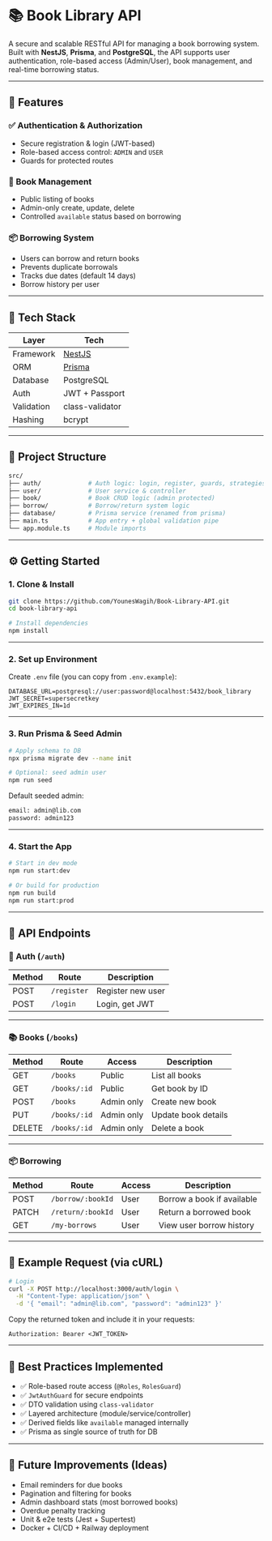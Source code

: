 # 📚 Book Library API

A secure and scalable RESTful API for managing a book borrowing system. Built with **NestJS**, **Prisma**, and **PostgreSQL**, the API supports user authentication, role-based access (Admin/User), book management, and real-time borrowing status.

---

## 🚀 Features

### ✅ Authentication & Authorization
- Secure registration & login (JWT-based)
- Role-based access control: `ADMIN` and `USER`
- Guards for protected routes

### 📘 Book Management
- Public listing of books
- Admin-only create, update, delete
- Controlled `available` status based on borrowing

### 📦 Borrowing System
- Users can borrow and return books
- Prevents duplicate borrowals
- Tracks due dates (default 14 days)
- Borrow history per user

---

## 🧱 Tech Stack

| Layer       | Tech                             |
|-------------|----------------------------------|
| Framework   | [NestJS](https://nestjs.com/)    |
| ORM         | [Prisma](https://www.prisma.io/) |
| Database    | PostgreSQL                       |
| Auth        | JWT + Passport                   |
| Validation  | class-validator                  |
| Hashing     | bcrypt                           |

---

## 📁 Project Structure

```bash
src/
├── auth/             # Auth logic: login, register, guards, strategies
├── user/             # User service & controller
├── book/             # Book CRUD logic (admin protected)
├── borrow/           # Borrow/return system logic
├── database/         # Prisma service (renamed from prisma)
├── main.ts           # App entry + global validation pipe
└── app.module.ts     # Module imports
````

---

## ⚙️ Getting Started

### 1. Clone & Install

```bash
git clone https://github.com/YounesWagih/Book-Library-API.git
cd book-library-api

# Install dependencies
npm install
```

---

### 2. Set up Environment

Create `.env` file (you can copy from `.env.example`):

```env
DATABASE_URL=postgresql://user:password@localhost:5432/book_library
JWT_SECRET=supersecretkey
JWT_EXPIRES_IN=1d
```

---

### 3. Run Prisma & Seed Admin

```bash
# Apply schema to DB
npx prisma migrate dev --name init

# Optional: seed admin user
npm run seed
```

Default seeded admin:

```txt
email: admin@lib.com
password: admin123
```

---

### 4. Start the App

```bash
# Start in dev mode
npm run start:dev

# Or build for production
npm run build
npm run start:prod
```

---

## 📮 API Endpoints

### 🔐 Auth (`/auth`)

| Method | Route       | Description       |
| ------ | ----------- | ----------------- |
| POST   | `/register` | Register new user |
| POST   | `/login`    | Login, get JWT    |

---

### 📚 Books (`/books`)

| Method | Route        | Access     | Description         |
| ------ | ------------ | ---------- | ------------------- |
| GET    | `/books`     | Public     | List all books      |
| GET    | `/books/:id` | Public     | Get book by ID      |
| POST   | `/books`     | Admin only | Create new book     |
| PUT    | `/books/:id` | Admin only | Update book details |
| DELETE | `/books/:id` | Admin only | Delete a book       |

---

### 📦 Borrowing

| Method | Route             | Access | Description                |
| ------ | ----------------- | ------ | -------------------------- |
| POST   | `/borrow/:bookId` | User   | Borrow a book if available |
| PATCH  | `/return/:bookId` | User   | Return a borrowed book     |
| GET    | `/my-borrows`     | User   | View user borrow history   |

---

## 🧪 Example Request (via cURL)

```bash
# Login
curl -X POST http://localhost:3000/auth/login \
  -H "Content-Type: application/json" \
  -d '{ "email": "admin@lib.com", "password": "admin123" }'
```

Copy the returned token and include it in your requests:

```http
Authorization: Bearer <JWT_TOKEN>
```

---

## 📌 Best Practices Implemented

* ✅ Role-based route access (`@Roles`, `RolesGuard`)
* ✅ `JwtAuthGuard` for secure endpoints
* ✅ DTO validation using `class-validator`
* ✅ Layered architecture (module/service/controller)
* ✅ Derived fields like `available` managed internally
* ✅ Prisma as single source of truth for DB

---

## 🌱 Future Improvements (Ideas)

* Email reminders for due books
* Pagination and filtering for books
* Admin dashboard stats (most borrowed books)
* Overdue penalty tracking
* Unit & e2e tests (Jest + Supertest)
* Docker + CI/CD + Railway deployment

